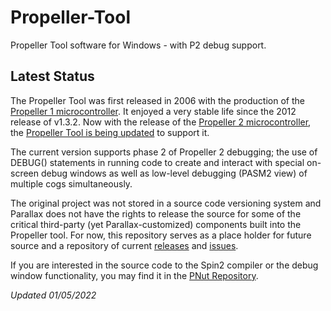 # Propeller-Tool
Propeller Tool software for Windows - with P2 debug support.

## Latest Status
The Propeller Tool was first released in 2006 with the production of the [Propeller 1 microcontroller](https://www.parallax.com/catalog/microcontrollers/propeller).  It enjoyed a very stable life since the 2012 release of v1.3.2.  Now with the release of the [Propeller 2 microcontroller](https://parallax.com/), the [Propeller Tool is being updated](https://github.com/parallaxinc/Propeller-Tool/releases) to support it.

The current version supports phase 2 of Propeller 2 debugging; the use of DEBUG() statements in running code to create and interact with special on-screen debug windows as well as low-level debugging (PASM2 view) of multiple cogs simultaneously.

The original project was not stored in a source code versioning system and Parallax does not have the rights to release the source for some of the critical third-party (yet Parallax-customized) components built into the Propeller tool.  For now, this repository serves as a place holder for future source and a repository of current [releases](https://github.com/parallaxinc/Propeller-Tool/releases) and [issues](https://github.com/parallaxinc/Propeller-Tool/issues).

If you are interested in the source code to the Spin2 compiler or the debug window functionality, you may find it in the [PNut Repository](https://github.com/parallaxinc/P2_PNut_Public).

_Updated 01/05/2022_
